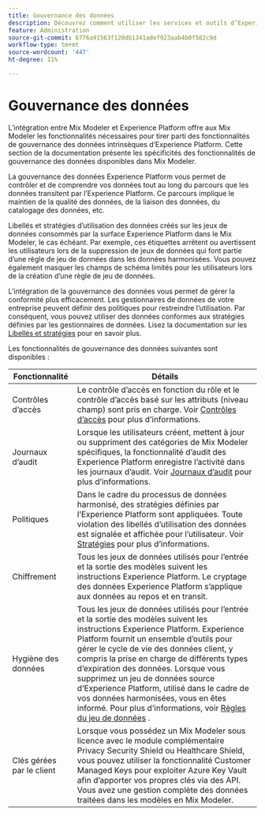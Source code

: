 ```yaml
---
title: Gouvernance des données
description: Découvrez comment utiliser les services et outils d’Experience Platform qui vous permettent de contrôler les données d’expérience collectées. Vous vous conformez donc à vos pratiques commerciales, obligations légales et processus de développement.
feature: Administration
source-git-commit: 6776a91563f120db1341adef923aab4b0f582c9d
workflow-type: tm+mt
source-wordcount: '447'
ht-degree: 11%

---
```


# Gouvernance des données

L’intégration entre Mix Modeler et Experience Platform offre aux Mix Modeler les fonctionnalités nécessaires pour tirer parti des fonctionnalités de gouvernance des données intrinsèques d’Experience Platform. Cette section de la documentation présente les spécificités des fonctionnalités de gouvernance des données disponibles dans Mix Modeler.

La gouvernance des données Experience Platform vous permet de contrôler et de comprendre vos données tout au long du parcours que les données transitent par l’Experience Platform. Ce parcours implique le maintien de la qualité des données, de la liaison des données, du catalogage des données, etc.

Libellés et stratégies d’utilisation des données créés sur les jeux de données consommés par la surface Experience Platform dans le Mix Modeler, le cas échéant. Par exemple, ces étiquettes arrêtent ou avertissent les utilisateurs lors de la suppression de jeux de données qui font partie d’une règle de jeu de données dans les données harmonisées. Vous pouvez également masquer les champs de schéma limités pour les utilisateurs lors de la création d’une règle de jeu de données.

L’intégration de la gouvernance des données vous permet de gérer la conformité plus efficacement. Les gestionnaires de données de votre entreprise peuvent définir des politiques pour restreindre l’utilisation. Par conséquent, vous pouvez utiliser des données conformes aux stratégies définies par les gestionnaires de données. Lisez la documentation sur les [Libellés et stratégies](https://experienceleague.adobe.com/en/docs/analytics-platform/using/cja-dataviews/data-governance) pour en savoir plus.

Les fonctionnalités de gouvernance des données suivantes sont disponibles :

| Fonctionnalité | Détails |
|---|---|
| Contrôles d’accès | Le contrôle d’accès en fonction du rôle et le contrôle d’accès basé sur les attributs (niveau champ) sont pris en charge. Voir [Contrôles d’accès](access-controls.md) pour plus d’informations. |
| Journaux d’audit | Lorsque les utilisateurs créent, mettent à jour ou suppriment des catégories de Mix Modeler spécifiques, la fonctionnalité d’audit des Experience Platform enregistre l’activité dans les journaux d’audit. Voir [Journaux d’audit](audit-logs.md) pour plus d’informations. |
| Politiques | Dans le cadre du processus de données harmonisé, des stratégies définies par l’Experience Platform sont appliquées. Toute violation des libellés d’utilisation des données est signalée et affichée pour l’utilisateur. Voir [Stratégies](policies.md) pour plus d’informations. |
| Chiffrement | Tous les jeux de données utilisés pour l’entrée et la sortie des modèles suivent les instructions Experience Platform. Le cryptage des données Experience Platform s’applique aux données au repos et en transit. |
| Hygiène des données | Tous les jeux de données utilisés pour l’entrée et la sortie des modèles suivent les instructions Experience Platform. Experience Platform fournit un ensemble d’outils pour gérer le cycle de vie des données client, y compris la prise en charge de différents types d’expiration des données. Lorsque vous supprimez un jeu de données source d’Experience Platform, utilisé dans le cadre de vos données harmonisées, vous en êtes informé. Pour plus d’informations, voir [Règles du jeu de données](/help/harmonize-data/dataset-rules.md) . |
| Clés gérées par le client | Lorsque vous possédez un Mix Modeler sous licence avec le module complémentaire Privacy Security Shield ou Healthcare Shield, vous pouvez utiliser la fonctionnalité Customer Managed Keys pour exploiter Azure Key Vault afin d’apporter vos propres clés via des API. Vous avez une gestion complète des données traitées dans les modèles en Mix Modeler. |
